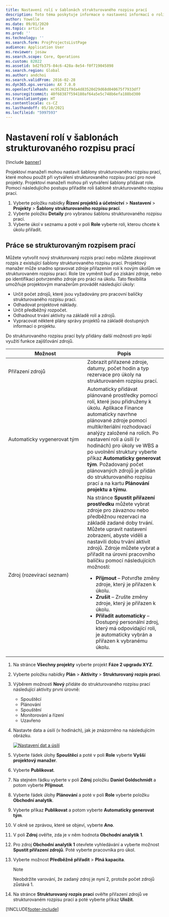 ```yaml
---
title: Nastavení rolí v šablonách strukturovaného rozpisu prací
description: Toto téma poskytuje informace o nastavení informací o rolích v šablonách strukturovaného rozpisu prací.
author: Yowelle
ms.date: 09/01/2020
ms.topic: article
ms.prod: ''
ms.technology: ''
ms.search.form: ProjProjectsListPage
audience: Application User
ms.reviewer: josaw
ms.search.scope: Core, Operations
ms.custom: 82022
ms.assetid: bd2fb375-84c6-428a-8e54-f0f719045898
ms.search.region: Global
ms.author: andchoi
ms.search.validFrom: 2016-02-28
ms.dyn365.ops.version: AX 7.0.0
ms.openlocfilehash: ec952021f9da4d83520d29d68d040675f7933df7
ms.sourcegitcommit: 40f68387f594180af64a5e5c748b6efa188bd300
ms.translationtype: HT
ms.contentlocale: cs-CZ
ms.lasthandoff: 05/10/2021
ms.locfileid: "5997593"
---
```

# <a name="set-up-roles-on-work-breakdown-structure-templates"></a>Nastavení rolí v šablonách strukturovaného rozpisu prací

[!include [banner](../includes/banner.md)]

Projektoví manažeři mohou nastavit šablony strukturovaného rozpisu prací, které mohou použít při vytváření strukturovaného rozpisu prací pro nové projekty. Projektoví manažeři mohou při vytváření šablony přidávat role. Pomocí následujícího postupu přiřadíte roli šabloně strukturovaného rozpisu prací.

1. Vyberte položku nabídky **Řízení projektů a účetnictví** > **Nastavení** > **Projekty** > **Šablony strukturovaného rozpisu prací**.
2. Vyberte položku **Detaily** pro vybranou šablonu strukturovaného rozpisu prací.
3. Vyberte úkol v seznamu a poté v poli **Role** vyberte roli, kterou chcete k úkolu přiřadit.

## <a name="work-with-a-wbs"></a>Práce se strukturovaným rozpisem prací

Můžete vytvořit nový strukturovaný rozpis prací nebo můžete zkopírovat rozpis z existující šablony strukturovaného rozpisu prací. Projektový manažer může snadno spravovat zdroje přiřazením rolí k novým úkolům ve strukturovaném rozpisu prací. Role lze vyměnit buď po získání zdroje, nebo po identifikaci potvrzeného zdroje pro práci na úkolu. Tato flexibilita umožňuje projektovým manažerům provádět následující úkoly:

- Určit počet zdrojů, které jsou vyžadovány pro pracovní balíčky strukturovaného rozpisu prací.
- Odhadovat projektové náklady.
- Určit předběžný rozpočet.
- Odhadnout trvání aktivity na základě rolí a zdrojů.
- Vypracovat některé plány správy projektů na základě dostupných informací o projektu.

Do strukturovaného rozpisu prací byly přidány další možnosti pro lepší využití funkce zajišťování zdrojů.

<table>
<colgroup>
<col width="50%" />
<col width="50%" />
</colgroup>
<thead>
<tr class="header">
<th>Možnost</th>
<th>Popis</th>
</tr>
</thead>
<tbody>
<tr class="odd">
<td>Přiřazení zdrojů</td>
<td>Zobrazit přiřazené zdroje, datumy, počet hodin a typ rezervace pro úkoly na strukturovaném rozpisu prací.</td>
</tr>
<tr class="even">
<td>Automaticky vygenerovat tým</td>
<td>Automaticky přidávat plánované prostředky pomocí rolí, které jsou přidruženy k úkolu. Aplikace Finance automaticky navrhne plánované zdroje pomocí multikriteriální rozhodovací analýzy založené na rolích. Po nastavení rolí a úsilí (v hodinách) pro úkoly ve WBS a po uvolnění struktury vyberte příkaz <strong>Automaticky generovat tým</strong>. Požadovaný počet plánovaných zdrojů je přidán do strukturovaného rozpisu prací a na kartu <strong>Plánování projektu a týmu</strong>.</td>
</tr>
<tr class="odd">
<td>Zdroj (rozevírací seznam)</td>
<td>Na stránce <strong>Spustit přiřazení prostředku</strong> můžete vybrat zdroje pro závaznou nebo předběžnou rezervaci na základě zadané doby trvání. Můžete upravit nastavení zobrazení, abyste viděli a nastavili dobu trvání aktivit zdrojů. Zdroje můžete vybrat a přiřadit na úrovni pracovního balíčku pomocí následujících možností:
<ul>
<li><strong>Přijmout</strong> – Potvrďte změny zdroje, který je přiřazen k úkolu.</li>
<li><strong>Zrušit</strong> – Zrušte změny zdroje, který je přiřazen k úkolu.</li>
<li><strong>Přiřadit automaticky</strong> – Dostupný personální zdroj, který má odpovídající roli, je automaticky vybrán a přiřazen k vybranému úkolu.</li>
</ul></td>
</tr>
</tbody>
</table>

1. Na stránce **Všechny projekty** vyberte projekt **Fáze 2 upgradu XYZ**.
2. Vyberte položku nabídky **Plán** > **Aktivity** > **Strukturovaný rozpis prací**.
3. Výběrem možnosti **Nový** přidáte do strukturovaného rozpisu prací následující aktivity první úrovně:

    - Spouštěcí
    - Plánování
    - Spouštění
    - Monitorování a řízení
    - Uzavřeno

4. Nastavte data a úsilí (v hodinách), jak je znázorněno na následujícím obrázku.

    [![Nastavení dat a úsilí](./media/projectresourcing10.jpg)](./media/projectresourcing10.jpg)

5. Vyberte řádek úlohy **Spouštěcí** a poté v poli **Role** vyberte **Vyšší projektový manažer**.
6. Vyberte **Publikovat**.
7. Na stejném řádku vyberte v poli **Zdroj** položku **Daniel Goldschmidt** a potom vyberte **Přijmout**.
8. Vyberte řádek úlohy **Plánování** a poté v poli **Role** vyberte položku **Obchodní analytik**.
9. Vyberte příkaz **Publikovat** a potom vyberte **Automaticky generovat tým**.
10. V okně se zprávou, které se objeví, vyberte **Ano**.
11. V poli **Zdroj** ověřte, zda je v něm hodnota **Obchodní analytik 1**.
12. Pro zdroj **Obchodní analytik 1** otevřete vyhledávání a vyberte možnost **Spustit přiřazení zdrojů**. Poté vyberte pracovníka pro úkol.
13. Vyberte možnost **Předběžně přiřadit** &gt; **Plná kapacita**.

    > [!NOTE] 
    > Neobdržíte varování, že zadaný zdroj je nyní 2, protože počet zdrojů zůstává 1.

14. Na stránce **Strukturovaný rozpis prací** ověřte přiřazení zdrojů ve strukturovaném rozpisu prací a poté vyberte příkaz **Uložit**.


[!INCLUDE[footer-include](../includes/footer-banner.md)]